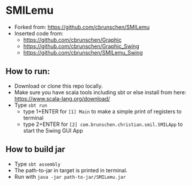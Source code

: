 # SMILemu

* Forked from: https://github.com/cbrunschen/SMILemu
* Inserted code from: 
  * https://github.com/cbrunschen/Graphic
  * https://github.com/cbrunschen/Graphic_Swing
  * https://github.com/cbrunschen/SMILemu_Swing

## How to run:

* Download or clone this repo locally.
* Make sure you have scala tools including sbt or else install from here: https://www.scala-lang.org/download/ 
* Type `sbt run` 
  * type 1+ENTER for `[1] Main` to make a simple print of registers to terminal 
  * type 2+ENTER for `[2] com.brunschen.christian.smil.SMILApp` to start the Swing GUI App

## How to build jar

* Type `sbt assembly`
* The path-to-jar in target is printed in terminal.
* Run with `java -jar path-to-jar/SMILemu.jar`


